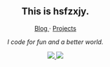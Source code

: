 ### 

<!--
**hsfzxjy/hsfzxjy** is a ✨ _special_ ✨ repository because its `README.md` (this file) appears on your GitHub profile.

Here are some ideas to get you started:

- 🔭 I’m currently working on ...
- 🌱 I’m currently learning ...
- 👯 I’m looking to collaborate on ...
- 🤔 I’m looking for help with ...
- 💬 Ask me about ...
- 📫 How to reach me: ...
- 😄 Pronouns: ...
- ⚡ Fun fact: ...
-->

<h2 align="center">This is hsfzxjy.</h2>
<p align="center">
  <a href="http://i.hsfzxjy.site/categories/Tech/">
  Blog
  </a><span> · </span>
  <a href="https://i.hsfzxjy.site/works/">
  Projects
  </a>
</p>
<p align="center"><em>I code for fun and a better world.</em></p>
<p align="center">
  <a href="https://github.com/hsfzxjy">
    <img src="https://github-readme-stats.vercel.app/api?username=hsfzxjy&show_icons=true&hide_border=true&count_private=true&hide_rank=true&include_all_commits=true"/>
  </a>
  <a href="https://github.com/hsfzxjy">
    <img src="https://github-readme-stats.vercel.app/api/top-langs/?username=hsfzxjy&layout=compact&hide_border=true&bg_color=ffffff&langs_count=10&hide=Component+Pascal,Pascal,makefile,css,html,applescript,powershell" />
  </a>
 </p>
